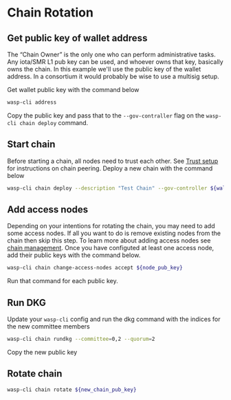 # Chain Rotation

## Get public key of wallet address

The “Chain Owner” is the only one who can perform administrative tasks. Any iota/SMR L1 pub key can be used, and whoever owns that key, basically owns the chain. In this example we'll use the public key of the wallet address. In a consortium it would probably be wise to use a multisig setup.

Get wallet public key with the command below

```bash
wasp-cli address
```

Copy the public key and pass that to the `--gov-contraller` flag on the `wasp-cli chain deploy` command.

## Start chain

Before starting a chain, all nodes need to trust each other. See [Trust setup](./setting-up-a-chain.md#trust-setup) for instructions on chain peering. Deploy a new chain with the command below

```bash
wasp-cli chain deploy --description "Test Chain" --gov-controller ${wallet_public_key} --committee 0,1 --evm-chainid 1076
```

## Add access nodes

Depending on your intentions for rotating the chain, you may need to add some access nodes. If all you want to do is remove existing nodes from the chain then skip this step. To learn more about adding access nodes see [chain management](./chain-management.md#changing-access-nodes). Once you have configuted at least one access node, add their public keys with the command below.

```bash
wasp-cli chain change-access-nodes accept ${node_pub_key}
```

Run that command for each public key.

## Run DKG

Update your `wasp-cli` config and run the dkg command with the indices for the new committee members

```bash
wasp-cli chain rundkg --committee=0,2 --quorum=2
```

Copy the new public key

## Rotate chain

```bash
wasp-cli chain rotate ${new_chain_pub_key}
```
